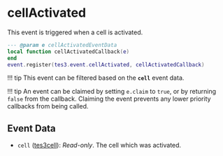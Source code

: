 <!---
	This file is autogenerated. Do not edit this file manually. Your changes will be ignored.
	More information: https://github.com/MWSE/MWSE/tree/master/docs
-->

# cellActivated
<div class="search_terms" style="display: none">cellactivated</div>

This event is triggered when a cell is activated.

```lua
--- @param e cellActivatedEventData
local function cellActivatedCallback(e)
end
event.register(tes3.event.cellActivated, cellActivatedCallback)
```

!!! tip
	This event can be filtered based on the **`cell`** event data.

!!! tip
	An event can be claimed by setting `e.claim` to `true`, or by returning `false` from the callback. Claiming the event prevents any lower priority callbacks from being called.

## Event Data

* `cell` ([tes3cell](../../types/tes3cell)): *Read-only*. The cell which was activated.

